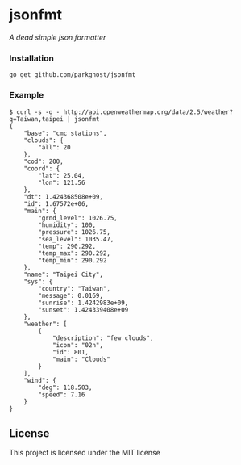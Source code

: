 jsonfmt
=======
*A dead simple json formatter*

### Installation
```
go get github.com/parkghost/jsonfmt
```

### Example
```text
$ curl -s -o - http://api.openweathermap.org/data/2.5/weather?q=Taiwan,taipei | jsonfmt
{
    "base": "cmc stations",
    "clouds": {
        "all": 20
    },
    "cod": 200,
    "coord": {
        "lat": 25.04,
        "lon": 121.56
    },
    "dt": 1.424368508e+09,
    "id": 1.67572e+06,
    "main": {
        "grnd_level": 1026.75,
        "humidity": 100,
        "pressure": 1026.75,
        "sea_level": 1035.47,
        "temp": 290.292,
        "temp_max": 290.292,
        "temp_min": 290.292
    },
    "name": "Taipei City",
    "sys": {
        "country": "Taiwan",
        "message": 0.0169,
        "sunrise": 1.4242983e+09,
        "sunset": 1.424339408e+09
    },
    "weather": [
        {
            "description": "few clouds",
            "icon": "02n",
            "id": 801,
            "main": "Clouds"
        }
    ],
    "wind": {
        "deg": 118.503,
        "speed": 7.16
    }
}
```

License
---------------------

This project is licensed under the MIT license

